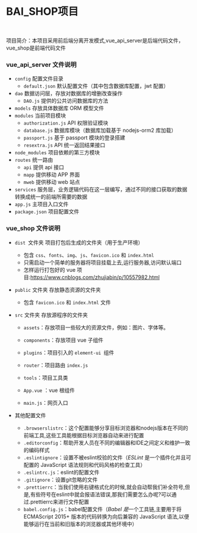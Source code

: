 # BAI_SHOP项目

​     

项目简介：本项目采用前后端分离开发模式,vue_api_server是后端代码文件，vue_shop是前端代码文件

### vue_api_server 文件说明

- `config` 配置文件目录
  - `default.json` 默认配置文件（其中包含数据库配置，jwt 配置）
- `dao` 数据访问层，存放对数据库的增删改查操作
  - `DAO.js` 提供的公共访问数据库的方法
- `models` 存放具体数据库 ORM 模型文件
- `modules` 当前项目模块
  - `authorization.js` API 权限验证模块
  - `database.js` 数据库模块（数据库加载基于 nodejs-orm2 库加载）
  - `passport.js` 基于 passport 模块的登录搭建
  - `resextra.js` API 统一返回结果接口
- `node_modules` 项目依赖的第三方模块
- `routes` 统一路由
  - `api` 提供 api 接口
  - `mapp` 提供移动 APP 界面
  - `mweb` 提供移动 web 站点
- `services` 服务层，业务逻辑代码在这一层编写，通过不同的接口获取的数据转换成统一的前端所需要的数据
- `app.js` 主项目入口文件
- `package.json` 项目配置文件

### vue_shop 文件说明

- `dist `文件夹 项目打包后生成的文件夹（用于生产环境）
  
  - 包含 `css`、`fonts`、`img`、`js`、`favicon.ico` 和 `index.html`
  - 只需启动一个简单的服务器将项目挂载上去,运行服务器,访问默认端口
  - 怎样运行打包好的 vue 项目:https://www.cnblogs.com/zhujiabin/p/10557982.html
- `public` 文件夹 存放静态资源的文件夹
  
  - 包含 `favicon.ico` 和 `index.html` 文件
- `src` 文件夹 存放源程序的文件夹
  
  - `assets`：存放项目一些较大的资源文件，例如：图片、字体等。
  - `components`：存放项目 vue 子组件
  
  - `plugins`：项目引入的 `element-ui `组件
  - `router`：项目路由  `index.js`
  - `tools`：项目工具类  
  - `App.vue` ：vue 根组件
  - `main.js`：网页入口
- 其他配置文件
  
  - `.browserslistrc`：这个配置能够分享目标浏览器和nodejs版本在不同的前端工具,这些工具能根据目标浏览器自动来进行配置
  - `.editorconfig`：帮助开发人员在不同的编辑器和IDE之间定义和维护一致的编码样式
  - `.eslintignore`：设置不被eslint校验的文件（*ESLint* 是一个插件化并且可配置的 JavaScript 语法规则和代码风格的检查工具）
  - `.eslintrc.js`：eslint的配置文件
  - `.gitignore`：设置git忽略的文件
  - `.prettierrc`：当我们使用右键格式化的时候,就会自动帮我们补全符号,但是,有些符号在eslint中就会报语法错误,那我们需要怎么办呢?可以通过.prettierrc来进行文件配置
  - `babel.config.js`：babel配置文件（*Babel 是*一个工具链,主要用于将 ECMAScript 2015+ 版本的代码转换为向后兼容的 JavaScript 语法,以便能够运行在当前和旧版本的浏览器或其他环境中）


